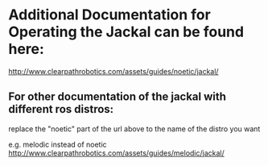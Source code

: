 # Additional Documentation for Operating the Jackal can be found here:

http://www.clearpathrobotics.com/assets/guides/noetic/jackal/

## For other documentation of the jackal with different ros distros:
replace the "noetic" part of the url above to the name of the distro you want

e.g. melodic instead of noetic
http://www.clearpathrobotics.com/assets/guides/melodic/jackal/
